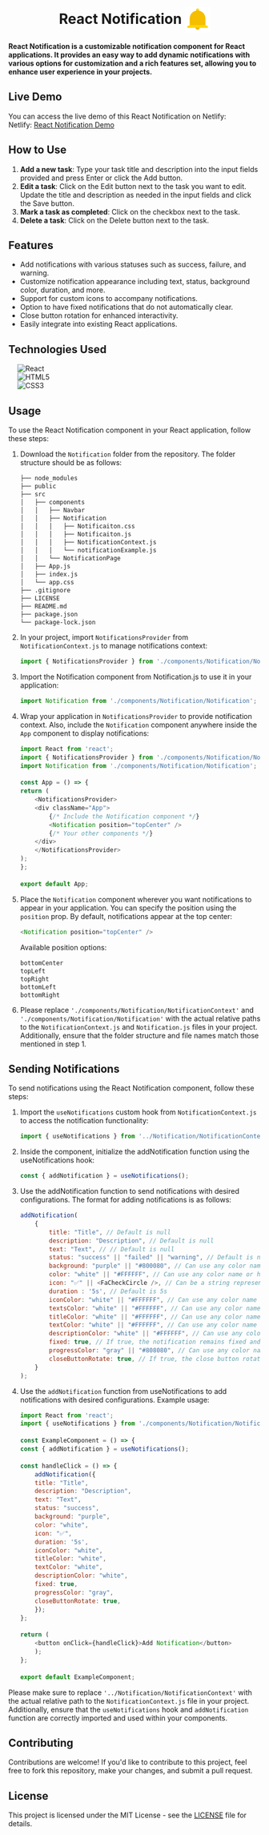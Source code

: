 <br>
<h1 align=center>
<span> React Notification </span>
<img align="center" src="./public/favicon.png" alt="" width="50" height="50">
</h1>

**React Notification is a customizable notification component for React applications. It provides an easy way to add dynamic notifications with various options for customization and a rich features set, allowing you to enhance user experience in your projects.**

## Live Demo

You can access the live demo of this React Notification on Netlify:
<br>
Netlify: [React Notification Demo](https://ritoncharlox-react-notification.netlify.app/)

## How to Use
1. **Add a new task**: Type your task title and description into the input fields provided and press Enter or click the Add button.
2. **Edit a task**: Click on the Edit button next to the task you want to edit. Update the title and description as needed in the input fields and click the Save button.
3. **Mark a task as completed**: Click on the checkbox next to the task.
4. **Delete a task**: Click on the Delete button next to the task.


## Features

- Add notifications with various statuses such as success, failure, and warning.
- Customize notification appearance including text, status, background color, duration, and more.
- Support for custom icons to accompany notifications.
- Option to have fixed notifications that do not automatically clear.
- Close button rotation for enhanced interactivity.
- Easily integrate into existing React applications.

## Technologies Used

&emsp; ![React](https://img.shields.io/badge/react.js-%23563D7C.svg?style=for-the-badge&logo=react&logoColor=white)
<br>
&emsp; ![HTML5](https://img.shields.io/badge/html5-%23E34F26.svg?style=for-the-badge&logo=html5&logoColor=white)
<br>
&emsp; ![CSS3](https://img.shields.io/badge/css3-%231572B6.svg?style=for-the-badge&logo=css3&logoColor=white)

## Usage

To use the React Notification component in your React application, follow these steps:

1. Download the `Notification` folder from the repository. The folder structure should be as follows:
    ```
    ├── node_modules
    ├── public
    ├── src
    │   ├── components
    │   │   ├── Navbar
    │   │   ├── Notification
    │   │   │   ├── Notificaiton.css
    │   │   │   ├── Notificaiton.js
    │   │   │   ├── NotificationContext.js
    │   │   │   └── notificationExample.js
    │   │   └── NotificationPage
    │   ├── App.js
    │   ├── index.js
    │   └── app.css
    ├── .gitignore
    ├── LICENSE
    ├── README.md
    ├── package.json
    └── package-lock.json
    ```
2. In your project, import `NotificationsProvider` from `NotificationContext.js` to manage notifications context:
    ```javascript
    import { NotificationsProvider } from './components/Notification/NotificationContext';
    ```
3. Import the Notification component from Notification.js to use it in your application:
    ```javascript
    import Notification from './components/Notification/Notification';
    ```
4. Wrap your application in `NotificationsProvider` to provide notification context. Also, include the `Notification` component anywhere inside the `App` component to display notifications:
    ```javascript
    import React from 'react';
    import { NotificationsProvider } from './components/Notification/NotificationContext';
    import Notification from './components/Notification/Notification';

    const App = () => {
    return (
        <NotificationsProvider>
        <div className="App">
            {/* Include the Notification component */}
            <Notification position="topCenter" />
            {/* Your other components */}
        </div>
        </NotificationsProvider>
    );
    };

    export default App;
    ```
5. Place the `Notification` component wherever you want notifications to appear in your application. You can specify the position using the `position` prop. By default, notifications appear at the top center:

    ```javascript
    <Notification position="topCenter" />
    ```
    Available position options:
    ```topCenter
    bottomCenter
    topLeft
    topRight
    bottomLeft
    bottomRight
    ```
6. Please replace `'./components/Notification/NotificationContext'` and `'./components/Notification/Notification'` with the actual relative paths to the `NotificationContext.js` and `Notification.js` files in your project. Additionally, ensure that the folder structure and file names match those mentioned in step 1.

## Sending Notifications

To send notifications using the React Notification component, follow these steps:

1. Import the `useNotifications` custom hook from `NotificationContext.js` to access the notification functionality:

    ```javascript
    import { useNotifications } from '../Notification/NotificationContext';
    ```
2. Inside the component, initialize the addNotification function using the useNotifications hook:

    ```javascript
    const { addNotification } = useNotifications();
    ```
3. Use the addNotification function to send notifications with desired configurations. The format for adding notifications is as follows:
    ```javascript
    addNotification(
        {
            title: "Title", // Default is null
            description: "Description", // Default is null
            text: "Text", // // Default is null
            status: "success" || "failed" || "warning", // Default is null
            background: "purple" || "#800080", // Can use any color name or hex code
            color: "white" || "#FFFFFF", // Can use any color name or hex code
            icon: "✅" || <FaCheckCircle />, // Can be a string representing a unicode character or a React component
            duration : '5s', // Default is 5s
            iconColor: "white" || "#FFFFFF", // Can use any color name or hex code
            textsColor: "white" || "#FFFFFF", // Can use any color name or hex code
            titleColor: "white" || "#FFFFFF", // Can use any color name or hex code
            textColor: "white" || "#FFFFFF", // Can use any color name or hex code
            descriptionColor: "white" || "#FFFFFF", // Can use any color name or hex code
            fixed: true, // If true, the notification remains fixed and does not automatically clear
            progressColor: "gray" || "#808080", // Can use any color name or hex code
            closeButtonRotate: true, // If true, the close button rotates on hover
        }
    );
    ```

4. Use the `addNotification` function from useNotifications to add notifications with desired configurations. Example usage:
    ```javascript
    import React from 'react';
    import { useNotifications } from './components/Notification/NotificationContext';

    const ExampleComponent = () => {
    const { addNotification } = useNotifications();

    const handleClick = () => {
        addNotification({
        title: "Title",
        description: "Description",
        text: "Text",
        status: "success",
        background: "purple",
        color: "white",
        icon: "✅",
        duration: '5s',
        iconColor: "white",
        titleColor: "white",
        textColor: "white",
        descriptionColor: "white",
        fixed: true,
        progressColor: "gray",
        closeButtonRotate: true,
        });
    };

    return (
        <button onClick={handleClick}>Add Notification</button>
        );
    };

    export default ExampleComponent;
    ```


Please make sure to replace `'../Notification/NotificationContext'` with the actual relative path to the `NotificationContext.js` file in your project. Additionally, ensure that the `useNotifications` hook and `addNotification` function are correctly imported and used within your components.


## Contributing

Contributions are welcome! If you'd like to contribute to this project, feel free to fork this repository, make your changes, and submit a pull request.

## License

This project is licensed under the MIT License - see the [LICENSE](LICENSE) file for details.